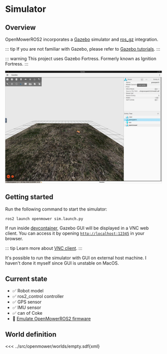 # Simulator

## Overview

OpenMowerROS2 incorporates a [Gazebo](http://gazebosim.org/) simulator and [ros_gz](https://github.com/gazebosim/ros_gz) integration.

::: tip
If you are not familiar with Gazebo, please refer to [Gazebo tutorials](http://gazebosim.org/tutorials).
:::

::: warning
This project uses Gazebo Fortress. Formerly known as Ignition Fortress.
:::

![Robot simulation](assets/gazebo.jpg)

## Getting started

Run the following command to start the simulator:

```bash
ros2 launch openmower sim.launch.py
```


If run inside [devcontainer](devcontainer), Gazebo GUI will be displayed in a VNC web client. You can access it by opening [`http://localhost:12345`](http://localhost:12345) in your browser.

::: tip
Learn more about [VNC client](devcontainer#detailed).
:::

It's possible to run the simulator with GUI on external host machine. I haven't done it myself since GUI is unstable on MacOS.

## Current state

- :white_check_mark: Robot model
- :white_check_mark: ros2_control controller
- :white_check_mark: GPS sensor
- :white_check_mark: IMU sensor
- :white_check_mark: can of Coke
- :construction: [Emulate OpenMowerROS2 firmware](https://github.com/jkaflik/OpenMowerROS2/issues/8)

## World definition

<<< ../src/openmower/worlds/empty.sdf{xml}

